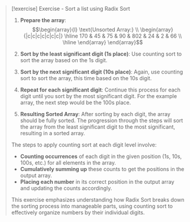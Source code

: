 > [!exercise] Exercise - Sort a list using Radix Sort
> 
> 1. **Prepare the array**:
> $$\begin{array}{l}
> \text{Unsorted Array:} \\
> \begin{array}{|c|c|c|c|c|c|c|}
> \hline
> 170 & 45 & 75 & 90 & 802 & 24 & 2 & 66 \\
> \hline
> \end{array}
> \end{array}$$
> 
> 3. **Sort by the least significant digit (1s place)**: Use counting sort to sort the array based on the 1s digit. 
> 
> 4. **Sort by the next significant digit (10s place)**: Again, use counting sort to sort the array, this time based on the 10s digit.
> 
> 5. **Repeat for each significant digit**: Continue this process for each digit until you sort by the most significant digit. For the example array, the next step would be the 100s place.
> 
> 6. **Resulting Sorted Array**: After sorting by each digit, the array should be fully sorted. The progression through the steps will sort the array from the least significant digit to the most significant, resulting in a sorted array.
> 
> The steps to apply counting sort at each digit level involve:
> - **Counting occurrences** of each digit in the given position (1s, 10s, 100s, etc.) for all elements in the array.
> - **Cumulatively summing up** these counts to get the positions in the output array.
> - **Placing each number** in its correct position in the output array and updating the counts accordingly.
> 
> This exercise emphasizes understanding how Radix Sort breaks down the sorting process into manageable parts, using counting sort to effectively organize numbers by their individual digits.


